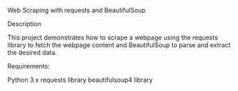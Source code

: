 Web Scraping with requests and BeautifulSoup

Description

This project demonstrates how to scrape a webpage using the requests library to fetch the webpage content and BeautifulSoup to parse and extract the desired data.

Requirements:

Python 3.x
requests library
beautifulsoup4 library
